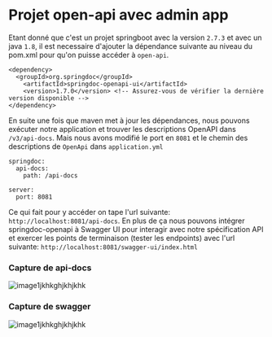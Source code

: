 # Projet open-api avec admin app

Etant donné que c'est un projet springboot avec la version `2.7.3` et avec un java `1.8`, il est necessaire d'ajouter la dépendance suivante au niveau du pom.xml pour qu'on puisse accéder à `open-api`.
```
<dependency>
  <groupId>org.springdoc</groupId>
	<artifactId>springdoc-openapi-ui</artifactId>
	<version>1.7.0</version> <!-- Assurez-vous de vérifier la dernière version disponible -->
</dependency>

```
En suite une fois que maven met à jour les dépendances, nous pouvons exécuter notre application et trouver les descriptions OpenAPI dans `/v3/api-docs`. Mais nous avons modifié le port en `8081` et le chemin des descriptions de `OpenApi` dans `application.yml`
```
springdoc:
  api-docs:
    path: /api-docs

server:
  port: 8081

```
Ce qui fait pour y accéder on tape l'url suivante: `http://localhost:8081/api-docs`. En plus de ça nous pouvons intégrer springdoc-openapi à Swagger UI pour interagir avec notre spécification API et exercer les points de terminaison (tester les endpoints) avec l'url suivante: `http://localhost:8081/swagger-ui/index.html`

### Capture de api-docs

![image1jkhkghjkhjkhk](https://github.com/M-N-21/GestionImpotSpringBoot/blob/master/src/main/resources/captures/apidocs.PNG)

### Capture de swagger

![image1jkhkghjkhjkhk](https://github.com/M-N-21/GestionImpotSpringBoot/blob/master/src/main/resources/captures/swagger.PNG)

